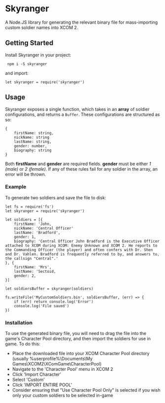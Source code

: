 # Skyranger

A Node.JS library for generating the relevant binary file for mass-importing custom soldier names into XCOM 2.

## Getting Started

Install Skyranger in your project: 

```
 npm i -S skyranger
```

and import:

```
let skyranger = require('skyranger')
```

## Usage

Skyranger exposes a single function, which takes in an **array** of soldier configurations, and returns a `Buffer`. These configurations are structured as so:

``` 
{
	firstName: string,
	nickName: string
	lastName: string,
	gender: number,
	biography: string
}
```


Both **firstName** and **gender** are required fields. **gender** must be either *1 (male)* or *2 (female)*. If any of these rules fail for any soldier in the array, an error will be thrown.

 ### Example

 To generate two soldiers and save the file to disk:

```
let fs = require('fs')
let skyranger = require('skyranger')

let soldiers = [{
	firstName: 'John,
	nickName: 'Central Officer'
	lastName: 'Bradford',
	gender: 1,
	biography: 'Central Officer John Bradford is the Executive Officer attached to XCOM during XCOM: Enemy Unknown and XCOM 2. He reports to the Commanding Officer (the player) and often confers with Dr. Shen and Dr. Vahlen. Bradford is frequently referred to by, and answers to, the callsign "Central".'
}, {	
	firstName: 'Mrs',
	lastName: 'Sectoid,
	gender: 2,
}]

let soldiersBuffer = skyranger(soldiers)

fs.writeFile('MyCustomSoldiers.bin', soldiersBuffer, (err) => {
	if (err) return console.log('Error')
	console.log('File saved')
})
```

 ### Installation

 To use the generated binary file, you will need to drag the file into the game's Character Pool directory, and then import the soldiers for use in game. To do this:

- Place the downloaded file into your XCOM Character Pool directory (usually %userprofile%\Documents\My Games\XCOM2\XComGame\CharacterPool)
- Navigate to the 'Character Pool' menu in XCOM 2
- Click 'Import Character'
- Select 'Custom'
- Click 'IMPORT ENTIRE POOL'
- Consider ensuring that "Use Character Pool Only" is selected if you wish only your custom soldiers to be selected in-game